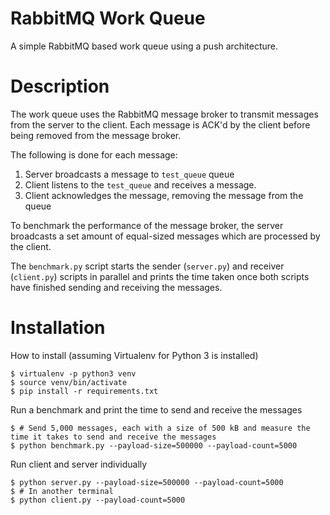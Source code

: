 # RabbitMQ Work Queue

A simple RabbitMQ based work queue using a push architecture.

# Description

The work queue uses the RabbitMQ message broker to transmit messages from the server to the client. Each message is ACK'd by the client before being removed from the message broker.

The following is done for each message:

1. Server broadcasts a message to `test_queue` queue
2. Client listens to the `test_queue` and receives a message.
3. Client acknowledges the message, removing the message from the queue 

To benchmark the performance of the message broker, the server broadcasts a set amount of equal-sized messages which are processed by the client.

The `benchmark.py` script starts the sender (`server.py`) and receiver (`client.py`) scripts in parallel and prints the time taken once both
scripts have finished sending and receiving the messages.

# Installation

How to install (assuming Virtualenv for Python 3 is installed)

    $ virtualenv -p python3 venv
    $ source venv/bin/activate
    $ pip install -r requirements.txt
    
Run a benchmark and print the time to send and receive the messages

    $ # Send 5,000 messages, each with a size of 500 kB and measure the time it takes to send and receive the messages
    $ python benchmark.py --payload-size=500000 --payload-count=5000
    
Run client and server individually

    $ python server.py --payload-size=500000 --payload-count=5000
    $ # In another terminal
    $ python client.py --payload-count=5000
